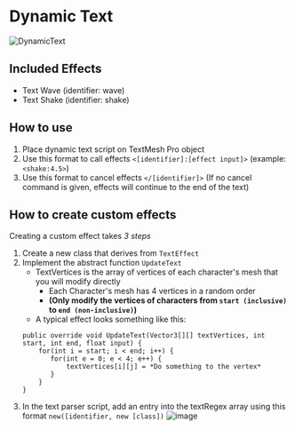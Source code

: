 # Dynamic Text
![DynamicText](https://github.com/user-attachments/assets/2405a379-0284-4ad5-bc19-9d74861c5e4c)

## Included Effects
- Text Wave (identifier: wave)
- Text Shake (identifier: shake)

## How to use
1. Place dynamic text script on TextMesh Pro object
2. Use this format to call effects `<[identifier]:[effect input]>` (example: `<shake:4.5>`)
3. Use this format to cancel effects `</[identifier]>` (If no cancel command is given, effects will continue to the end of the text)

## How to create custom effects
Creating a custom effect takes *3 steps*
1. Create a new class that derives from `TextEffect`
2. Implement the abstract function `UpdateText`
   - TextVertices is the array of vertices of each character's mesh that you will modify directly
     - Each Character's mesh has 4 vertices in a random order
     - **(Only modify the vertices of characters from `start (inclusive)` to `end (non-inclusive)`)**
   - A typical effect looks something like this:
    ```
    public override void UpdateText(Vector3[][] textVertices, int start, int end, float input) {
        for(int i = start; i < end; i++) {
           for(int e = 0; e < 4; e++) {
               textVertices[i][j] = *Do something to the vertex*
           }
        }
    }
    ```
3. In the text parser script, add an entry into the textRegex array using this format `new([identifier, new [class])`
   ![image](https://github.com/user-attachments/assets/bf879a58-568e-42b7-8f43-3c94125329bd)
